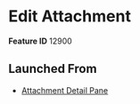 # Edit Attachment

**Feature ID** 12900

## Launched From

- [Attachment Detail Pane](Attachment%20Detail%20Pane.md)











































































